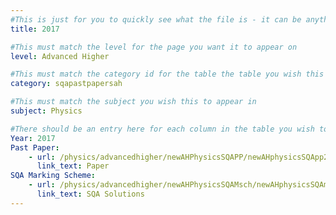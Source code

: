 ```yaml
---
#This is just for you to quickly see what the file is - it can be anything you want
title: 2017

#This must match the level for the page you want it to appear on
level: Advanced Higher

#This must match the category id for the table the table you wish this to appear in
category: sqapastpapersah

#This must match the subject you wish this to appear in
subject: Physics

#There should be an entry here for each column in the table you wish to populate:
Year: 2017
Past Paper:
    - url: /physics/advancedhigher/newAHPhysicsSQAPP/newAHphysicsSQApp2017.pdf
      link_text: Paper
SQA Marking Scheme:
    - url: /physics/advancedhigher/newAHPhysicsSQAMsch/newAHphysicsSQAmsch2017.pdf
      link_text: SQA Solutions
---
```


